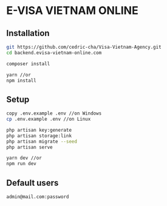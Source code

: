 # E-VISA VIETNAM ONLINE

## Installation
```bash
git https://github.com/cedric-cha/Visa-Vietnam-Agency.git
cd backend.evisa-vietnam-online.com
```

```bash
composer install
```

```bash
yarn //or
npm install
```

## Setup
```bash
copy .env.example .env //on Windows
cp .env.example .env //on Linux
```

```bash
php artisan key:generate
php artisan storage:link
php artisan migrate --seed
php artisan serve
```

```bash
yarn dev //or
npm run dev
```

## Default users
```bash
admin@mail.com:password
```